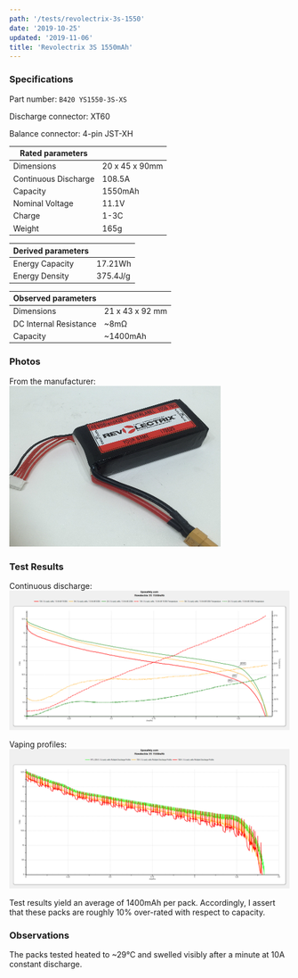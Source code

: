```yaml
---
path: '/tests/revolectrix-3s-1550'
date: '2019-10-25'
updated: '2019-11-06'
title: 'Revolectrix 3S 1550mAh'
---
```


### Specifications

Part number: `B420 YS1550-3S-XS`

Discharge connector: XT60

Balance connector: 4-pin JST-XH

| Rated parameters     |                |
| -------------------- | -------------- |
| Dimensions           | 20 x 45 x 90mm |
| Continuous Discharge | 108.5A         |
| Capacity             | 1550mAh        |
| Nominal Voltage      | 11.1V          |
| Charge               | 1-3C           |
| Weight               | 165g           |

| Derived parameters |          |
| ------------------ | -------- |
| Energy Capacity    | 17.21Wh  |
| Energy Density     | 375.4J/g |

| Observed parameters    |                 |
| ---------------------- | --------------- |
| Dimensions             | 21 x 43 x 92 mm |
| DC Internal Resistance | ~8m&ohm;        |
| Capacity               | ~1400mAh        |

### Photos

From the manufacturer: ![battery](../images/revolectrix-3s-1550-mfg.jpg)

### Test Results

Continuous discharge: ![Test Results](../images/tests/revolectrix-3s-1550-continuous.png)

Vaping profiles: ![Test Results](../images/tests/revolectrix-3s-1550-profiles.png)

Test results yield an average of 1400mAh per pack. Accordingly, I assert that these packs are roughly 10% over-rated with respect to capacity.

### Observations

The packs tested heated to ~29&deg;C and swelled visibly after a minute at 10A constant discharge.
